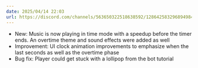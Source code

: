 ```yaml
---
date: 2025/04/14 22:03
url: https://discord.com/channels/563650322518638592/1286425832968949840/1361326038067712152
---
```

- New: Music is now playing in time mode with a speedup before the timer ends. An overtime theme and sound effects were added as well
- Improvement: UI clock animation improvements to emphasize when the last seconds as well as the overtime phase
- Bug fix: Player could get stuck with a lollipop from the bot tutorial